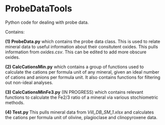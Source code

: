 # ProbeDataTools
Python code for dealing with probe data.

Contains: 

**(1) ProbeData.py** which contains the probe data class. This is used to relate mineral data to useful information about their consitutent oxides.
This pulls information from *oxides.csv*. This can be edited to add more obscure oxides.

**(2) CalcCationsMin.py** which contains a group of functions used to calculate the cations per formula unit of any mineral, given an ideal number of cations and anions per formula unit.
It also contains functions for filtering out non-ideal analyses.

**(3) CalcCationsMinFe3.py** (IN PROGRESS) which contains relevant functions to calculate the Fe2/3 ratio of a mineral via various stochiometric methods.

**(4) Test.py** This pulls mineral data from *Vill_DB_SM_1.xlsx* and calculates the cations per formula unit of olivine, plagioclase and clinopyroxene data.
